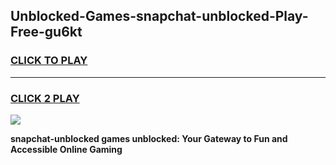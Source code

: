 
## Unblocked-Games-snapchat-unblocked-Play-Free-gu6kt
<h3>
<a href="https://premium76.site?title=snapchat-unblocked&ref=23A">CLICK TO PLAY</a></h3>
<hr>

<h3>
<a href="https://premium76.site?title=snapchat-unblocked&ref=23A">CLICK 2 PLAY</a>
  
</h3>

<a href="https://premium76.site?title=snapchat-unblocked&ref=23A"><img src="https://clearcache.store/games.png"></a>


**snapchat-unblocked games unblocked: Your Gateway to Fun and Accessible Online Gaming**
